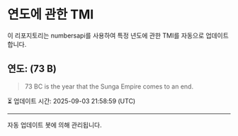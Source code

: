 
# 연도에 관한 TMI

이 리포지토리는 numbersapi를 사용하여 특정 년도에 관한 TMI를 자동으로 업데이트합니다.

## 연도: (73 B)
> 73 BC is the year that the Sunga Empire comes to an end.

⏳ 업데이트 시간: 2025-09-03 21:58:59 (UTC)

---
자동 업데이트 봇에 의해 관리됩니다.
